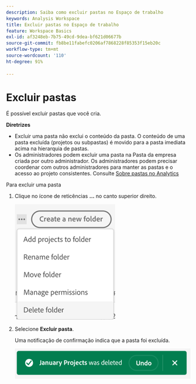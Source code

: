 ```yaml
---
description: Saiba como excluir pastas no Espaço de trabalho
keywords: Analysis Workspace
title: Excluir pastas no Espaço de trabalho
feature: Workspace Basics
exl-id: af3248eb-7b75-49cd-9dea-bf621d06677b
source-git-commit: fb8be11fabefc0206af7868228f85353f15eb20c
workflow-type: tm+mt
source-wordcount: '110'
ht-degree: 91%

---
```


# Excluir pastas

É possível excluir pastas que você cria.

**Diretrizes**

* Excluir uma pasta não exclui o conteúdo da pasta. O conteúdo de uma pasta excluída (projetos ou subpastas) é movido para a pasta imediata acima na hierarquia de pastas.
* Os administradores podem excluir uma pasta na Pasta da empresa criada por outro administrador. Os administradores podem precisar coordenar com outros administradores para manter as pastas e o acesso ao projeto consistentes. Consulte [Sobre pastas no Analytics](/help/analyze/analysis-workspace/build-workspace-project/workspace-folders/about-folders.md)

Para excluir uma pasta

1. Clique no ícone de reticências **…** no canto superior direito.

   ![](/help/analyze/analysis-workspace/build-workspace-project/assets/select-delete-folder.png)

2. Selecione **Excluir pasta**.

   Uma notificação de confirmação indica que a pasta foi excluída.

   ![](/help/analyze/analysis-workspace/build-workspace-project/assets/deleted-folder.png)
